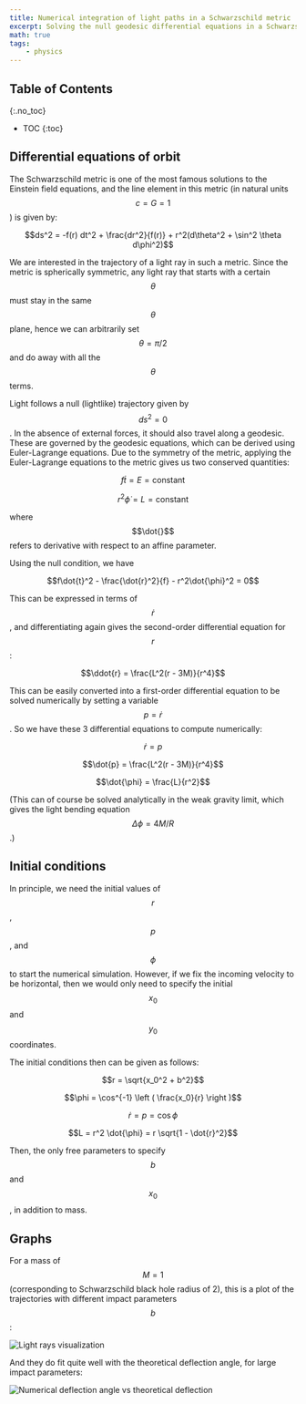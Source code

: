 ```yaml
---
title: Numerical integration of light paths in a Schwarzschild metric
excerpt: Solving the null geodesic differential equations in a Schwarzschild spacetime numerically and tracing out the light rays and their bend angles. 
math: true
tags: 
    - physics
---
```


## Table of Contents
{:.no_toc}
* TOC
{:toc}

## Differential equations of orbit

The Schwarzschild metric is one of the most famous solutions to the Einstein field equations, and the line element in this metric (in natural units $$c = G = 1$$) is given by:

$$ds^2 = -f(r) dt^2 + \frac{dr^2}{f(r)} + r^2(d\theta^2 + \sin^2 \theta d\phi^2)$$

We are interested in the trajectory of a light ray in such a metric. Since the metric is spherically symmetric, any light ray that starts with a certain $$\theta$$ must stay in the same $$\theta$$ plane, hence we can arbitrarily set $$\theta = \pi/2$$ and do away with all the $$\theta$$ terms. 

Light follows a null (lightlike) trajectory given by $$ds^2 = 0$$. In the absence of external forces, it should also travel along a geodesic. These are governed by the geodesic equations, which can be derived using Euler-Lagrange equations. Due to the symmetry of the metric, applying the Euler-Lagrange equations to the metric gives us two conserved quantities:

$$f \dot{t} = E = \text{constant}$$

$$r^2 \dot{\phi} = L = \text{constant}$$

where $$\dot{}$$ refers to derivative with respect to an affine parameter. 

Using the null condition, we have 

$$f\dot{t}^2 - \frac{\dot{r}^2}{f} - r^2\dot{\phi}^2 = 0$$

This can be expressed in terms of $$\dot{r}$$, and differentiating again gives the second-order differential equation for $$r$$:

$$\ddot{r} = \frac{L^2(r - 3M)}{r^4}$$

This can be easily converted into a first-order differential equation to be solved numerically by setting a variable $$p = \dot{r}$$. So we have these 3 differential equations to compute numerically:

$$\dot{r} = p$$

$$\dot{p} = \frac{L^2(r - 3M)}{r^4}$$

$$\dot{\phi} = \frac{L}{r^2}$$

(This can of course be solved analytically in the weak gravity limit, which gives the light bending equation $$\Delta \phi = 4M/R$$.)

## Initial conditions

In principle, we need the initial values of $$r$$, $$p$$, and $$\phi$$ to start the numerical simulation. However, if we fix the incoming velocity to be horizontal, then we would only need to specify the initial $$x_0$$ and $$y_0$$ coordinates. 

The initial conditions then can be given as follows:

$$r = \sqrt{x_0^2 + b^2}$$

$$\phi = \cos^{-1} \left ( \frac{x_0}{r} \right )$$

$$\dot{r} = p = \cos{\phi}$$

$$L = r^2 \dot{\phi} = r \sqrt{1 - \dot{r}^2}$$

Then, the only free parameters to specify $$b$$ and $$x_0$$, in addition to mass. 

## Graphs

For a mass of $$M = 1$$ (corresponding to Schwarzschild black hole radius of 2), this is a plot of the trajectories with different impact parameters $$b$$:

<img alt="Light rays visualization" src="{{ '/assets/img/visualization_trans.png' | absolute_url }}">

And they do fit quite well with the theoretical deflection angle, for large impact parameters:

<img alt="Numerical deflection angle vs theoretical deflection" src="{{ '/assets/img/deflections.png' | absolute_url }}">